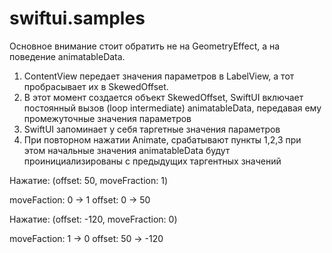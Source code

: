 # swiftui.samples

Основное внимание стоит обратить не на GeometryEffect,
а на поведение animatableData.

1. ContentView передает значения параметров в LabelView, а тот пробрасывает их в SkewedOffset.
2. В этот момент создается объект SkewedOffset, SwiftUI включает постоянный вызов (loop intermediate) animatableData, передавая ему промежуточные значения параметров
3. SwiftUI запоминает у себя таргетные значения параметров
4. При повторном нажатии Animate, срабатывают пункты 1,2,3   при этом начальные значения animatableData будут проинициализированы с предыдущих таргентных значений


Нажатие: (offset: 50, moveFraction: 1)

moveFaction: 0 -> 1
offset: 0 -> 50


Нажатие: (offset: -120, moveFraction: 0)

moveFaction: 1 -> 0
offset: 50 -> -120


